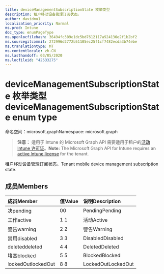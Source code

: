 ```yaml
---
title: deviceManagementSubscriptionState 枚举类型
description: 租户移动设备管理订阅状态。
author: davidmu1
localization_priority: Normal
ms.prod: Intune
doc_type: enumPageType
ms.openlocfilehash: 36494fc309e1dc5bd7612117a924136e2f1b2bf2
ms.sourcegitcommit: 272996d2772b51105ec25f1cf7482ecda3b74ebe
ms.translationtype: MT
ms.contentlocale: zh-CN
ms.lasthandoff: 03/05/2020
ms.locfileid: "42533275"
---
```

# <a name="devicemanagementsubscriptionstate-enum-type"></a><span data-ttu-id="33ed7-103">deviceManagementSubscriptionState 枚举类型</span><span class="sxs-lookup"><span data-stu-id="33ed7-103">deviceManagementSubscriptionState enum type</span></span>

<span data-ttu-id="33ed7-104">命名空间：microsoft.graph</span><span class="sxs-lookup"><span data-stu-id="33ed7-104">Namespace: microsoft.graph</span></span>

> <span data-ttu-id="33ed7-105">**注意：** 适用于 Intune 的 Microsoft Graph API 需要适用于租户的[活动 Intune 许可证](https://go.microsoft.com/fwlink/?linkid=839381)。</span><span class="sxs-lookup"><span data-stu-id="33ed7-105">**Note:** The Microsoft Graph API for Intune requires an [active Intune license](https://go.microsoft.com/fwlink/?linkid=839381) for the tenant.</span></span>

<span data-ttu-id="33ed7-106">租户移动设备管理订阅状态。</span><span class="sxs-lookup"><span data-stu-id="33ed7-106">Tenant mobile device management subscription state.</span></span>

## <a name="members"></a><span data-ttu-id="33ed7-107">成员</span><span class="sxs-lookup"><span data-stu-id="33ed7-107">Members</span></span>
|<span data-ttu-id="33ed7-108">成员</span><span class="sxs-lookup"><span data-stu-id="33ed7-108">Member</span></span>|<span data-ttu-id="33ed7-109">值</span><span class="sxs-lookup"><span data-stu-id="33ed7-109">Value</span></span>|<span data-ttu-id="33ed7-110">说明</span><span class="sxs-lookup"><span data-stu-id="33ed7-110">Description</span></span>|
|:---|:---|:---|
|<span data-ttu-id="33ed7-111">决</span><span class="sxs-lookup"><span data-stu-id="33ed7-111">pending</span></span>|<span data-ttu-id="33ed7-112">0</span><span class="sxs-lookup"><span data-stu-id="33ed7-112">0</span></span>|<span data-ttu-id="33ed7-113">Pending</span><span class="sxs-lookup"><span data-stu-id="33ed7-113">Pending</span></span>|
|<span data-ttu-id="33ed7-114">工作</span><span class="sxs-lookup"><span data-stu-id="33ed7-114">active</span></span>|<span data-ttu-id="33ed7-115">1 </span><span class="sxs-lookup"><span data-stu-id="33ed7-115">1</span></span>|<span data-ttu-id="33ed7-116">活动</span><span class="sxs-lookup"><span data-stu-id="33ed7-116">Active</span></span>|
|<span data-ttu-id="33ed7-117">警告</span><span class="sxs-lookup"><span data-stu-id="33ed7-117">warning</span></span>|<span data-ttu-id="33ed7-118">2 </span><span class="sxs-lookup"><span data-stu-id="33ed7-118">2</span></span>|<span data-ttu-id="33ed7-119">警告</span><span class="sxs-lookup"><span data-stu-id="33ed7-119">Warning</span></span>|
|<span data-ttu-id="33ed7-120">禁用</span><span class="sxs-lookup"><span data-stu-id="33ed7-120">disabled</span></span>|<span data-ttu-id="33ed7-121">3 </span><span class="sxs-lookup"><span data-stu-id="33ed7-121">3</span></span>|<span data-ttu-id="33ed7-122">Disabled</span><span class="sxs-lookup"><span data-stu-id="33ed7-122">Disabled</span></span>|
|<span data-ttu-id="33ed7-123">deleted</span><span class="sxs-lookup"><span data-stu-id="33ed7-123">deleted</span></span>|<span data-ttu-id="33ed7-124">4 </span><span class="sxs-lookup"><span data-stu-id="33ed7-124">4</span></span>|<span data-ttu-id="33ed7-125">Deleted</span><span class="sxs-lookup"><span data-stu-id="33ed7-125">Deleted</span></span>|
|<span data-ttu-id="33ed7-126">堵塞</span><span class="sxs-lookup"><span data-stu-id="33ed7-126">blocked</span></span>|<span data-ttu-id="33ed7-127">5 </span><span class="sxs-lookup"><span data-stu-id="33ed7-127">5</span></span>|<span data-ttu-id="33ed7-128">Blocked</span><span class="sxs-lookup"><span data-stu-id="33ed7-128">Blocked</span></span>|
|<span data-ttu-id="33ed7-129">lockedOut</span><span class="sxs-lookup"><span data-stu-id="33ed7-129">lockedOut</span></span>|<span data-ttu-id="33ed7-130">8 </span><span class="sxs-lookup"><span data-stu-id="33ed7-130">8</span></span>|<span data-ttu-id="33ed7-131">LockedOut</span><span class="sxs-lookup"><span data-stu-id="33ed7-131">LockedOut</span></span>|




